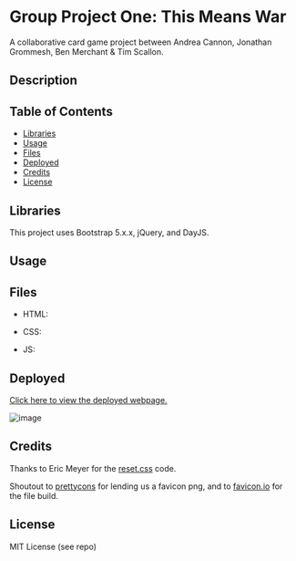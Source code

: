 # Group Project One: This Means War
A collaborative card game project between Andrea Cannon, Jonathan Grommesh, Ben Merchant &amp; Tim Scallon.

## Description



## Table of Contents

- [Libraries](#libraries)
- [Usage](#usage)
- [Files](#files)
- [Deployed](#deployed)
- [Credits](#credits)
- [License](#license)

## Libraries

This project uses Bootstrap 5.x.x, jQuery, and DayJS. 

## Usage


## Files

- HTML:

- CSS:

- JS:


## Deployed

[Click here to view the deployed webpage.](https://floatingpoint-exaflop.github.io/group-project-one)

![image](./assets/deployed-screenshot.png)


## Credits



Thanks to Eric Meyer for the [reset.css](http://meyerweb.com/eric/tools/css/reset/) code.

Shoutout to [prettycons](https://www.flaticon.com/free-icons/ace-of-spades/) for lending us a favicon png, and to [favicon.io](https://favicon.io/favicon-converter/) for the file build.


## License

MIT License (see repo)